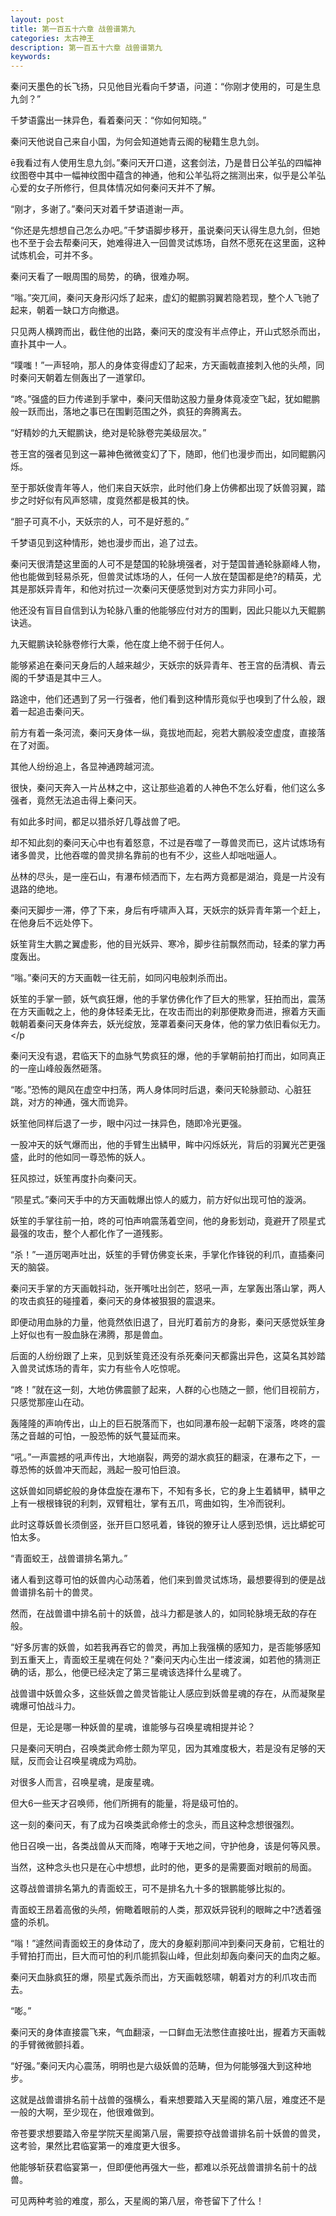 ```yaml
---
layout: post
title: 第一百五十六章 战兽谱第九
categories: 太古神王
description: 第一百五十六章 战兽谱第九
keywords:
---
```


秦问天墨色的长飞扬，只见他目光看向千梦语，问道：“你刚才使用的，可是生息九剑？”

千梦语露出一抹异色，看着秦问天：“你如何知晓。”

秦问天他说自己来自小国，为何会知道她青云阁的秘籍生息九剑。

ē我看过有人使用生息九剑。”秦问天开口道，这套剑法，乃是昔日公羊弘的四幅神纹图卷中其中一幅神纹图中蕴含的神通，他和公羊弘将之揣测出来，似乎是公羊弘心爱的女子所修行，但具体情况如何秦问天并不了解。

“刚才，多谢了。”秦问天对着千梦语道谢一声。

“你还是先想想自己怎么办吧。”千梦语脚步移开，虽说秦问天认得生息九剑，但她也不至于会去帮秦问天，她难得进入一回兽灵试炼场，自然不愿死在这里面，这种试炼机会，可并不多。

秦问天看了一眼周围的局势，的确，很难办啊。

“嗡。”突兀间，秦问天身形闪烁了起来，虚幻的鲲鹏羽翼若隐若现，整个人飞驰了起来，朝着一缺口方向撤退。

只见两人横跨而出，截住他的出路，秦问天的度没有半点停止，开山式怒杀而出，直扑其中一人。

“噗嗤！”一声轻响，那人的身体变得虚幻了起来，方天画戟直接刺入他的头颅，同时秦问天朝着左侧轰出了一道掌印。

“咚。”强盛的巨力传递到手掌中，秦问天借助这股力量身体竟凌空飞起，犹如鲲鹏般一跃而出，落地之事已在围剿范围之外，疯狂的奔腾离去。

“好精妙的九天鲲鹏诀，绝对是轮脉卷完美级层次。”

苍王宫的强者见到这一幕神色微微变幻了下，随即，他们也漫步而出，如同鲲鹏闪烁。

至于那妖俊青年等人，他们来自天妖宗，此时他们身上仿佛都出现了妖兽羽翼，踏步之时好似有风声怒啸，度竟然都是极其的快。

“胆子可真不小，天妖宗的人，可不是好惹的。”

千梦语见到这种情形，她也漫步而出，追了过去。

秦问天很清楚这里面的人可不是楚国的轮脉境强者，对于楚国普通轮脉巅峰人物，他也能做到轻易杀死，但兽灵试炼场的人，任何一人放在楚国都是绝?的精英，尤其是那妖异青年，和他对抗过一次秦问天便感觉到对方实力非同小可。

他还没有盲目自信到认为轮脉八重的他能够应付对方的围剿，因此只能以九天鲲鹏诀逃。

九天鲲鹏诀轮脉卷修行大乘，他在度上绝不弱于任何人。

能够紧追在秦问天身后的人越来越少，天妖宗的妖异青年、苍王宫的岳清枫、青云阁的千梦语是其中三人。

路途中，他们还遇到了另一行强者，他们看到这种情形竟似乎也嗅到了什么般，跟着一起追击秦问天。

前方有着一条河流，秦问天身体一纵，竟拔地而起，宛若大鹏般凌空虚度，直接落在了对面。

其他人纷纷追上，各显神通跨越河流。

很快，秦问天奔入一片丛林之中，这让那些追着的人神色不怎么好看，他们这么多强者，竟然无法追击得上秦问天。

有如此多时间，都足以猎杀好几尊战兽了吧。

却不知此刻的秦问天心中也有着怒意，不过是吞噬了一尊兽灵而已，这片试炼场有诸多兽灵，比他吞噬的兽灵排名靠前的也有不少，这些人却咄咄逼人。

丛林的尽头，是一座石山，有瀑布倾洒而下，左右两方竟都是湖泊，竟是一片没有退路的绝地。

秦问天脚步一滞，停了下来，身后有呼啸声入耳，天妖宗的妖异青年第一个赶上，在他身后不远处停下。

妖笙背生大鹏之翼虚影，他的目光妖异、寒冷，脚步往前飘然而动，轻柔的掌力再度轰出。

“嗡。”秦问天的方天画戟一往无前，如同闪电般刺杀而出。

妖笙的手掌一颤，妖气疯狂爆，他的手掌仿佛化作了巨大的熊掌，狂拍而出，震荡在方天画戟之上，他的身体轻柔无比，在攻击而出的刹那便欺身而进，擦着方天画戟朝着秦问天身体奔去，妖光绽放，笼罩着秦问天身体，他的掌力依旧看似无力。</p

秦问天没有退，君临天下的血脉气势疯狂的爆，他的手掌朝前拍打而出，如同真正的一座山峰般轰然砸落。

“嘭。”恐怖的飓风在虚空中扫荡，两人身体同时后退，秦问天轮脉颤动、心脏狂跳，对方的神通，强大而诡异。

妖笙他同样后退了一步，眼中闪过一抹异色，随即冷光更强。

一股冲天的妖气爆而出，他的手臂生出鳞甲，眸中闪烁妖光，背后的羽翼光芒更强盛，此时的他如同一尊恐怖的妖人。

狂风掠过，妖笙再度扑向秦问天。

“陨星式。”秦问天手中的方天画戟爆出惊人的威力，前方好似出现可怕的漩涡。

妖笙的手掌往前一拍，咚的可怕声响震荡着空间，他的身影划动，竟避开了陨星式最强的攻击，整个人都化作了一道残影。

“杀！”一道厉喝声吐出，妖笙的手臂仿佛变长来，手掌化作锋锐的利爪，直插秦问天的脑袋。

秦问天手掌的方天画戟抖动，张开嘴吐出剑芒，怒吼一声，左掌轰出落山掌，两人的攻击疯狂的碰撞着，秦问天的身体被狠狠的震退来。

即便动用血脉的力量，他竟然依旧退了，目光盯着前方的身影，秦问天感觉妖笙身上好似也有一股血脉在沸腾，那是兽血。

后面的人纷纷跟了上来，见到妖笙竟还没有杀死秦问天都露出异色，这莫名其妙踏入兽灵试炼场的青年，实力有些令人吃惊呢。

“咚！”就在这一刻，大地仿佛震颤了起来，人群的心也随之一颤，他们目视前方，只感觉那座山在动。

轰隆隆的声响传出，山上的巨石脱落而下，也如同瀑布般一起朝下滚落，咚咚的震荡之音越的可怕，一股恐怖的妖气蔓延而来。

“吼。”一声震撼的吼声传出，大地崩裂，两旁的湖水疯狂的翻滚，在瀑布之下，一尊恐怖的妖兽冲天而起，溅起一股可怕巨浪。

这妖兽如同蟒蛇般的身体盘旋在瀑布下，不知有多长，它的身上生着鳞甲，鳞甲之上有一根根锋锐的利刺，双臂粗壮，掌有五爪，弯曲如钩，生冷而锐利。

此时这尊妖兽长须倒竖，张开巨口怒吼着，锋锐的獠牙让人感到恐惧，远比蟒蛇可怕太多。

“青面蛟王，战兽谱排名第九。”

诸人看到这尊可怕的妖兽内心动荡着，他们来到兽灵试炼场，最想要得到的便是战兽谱排名前十的兽灵。

然而，在战兽谱中排名前十的妖兽，战斗力都是骇人的，如同轮脉境无敌的存在般。

“好多厉害的妖兽，如若我再吞它的兽灵，再加上我强横的感知力，是否能够感知到五重天上，青面蛟王星魂在何处？”秦问天内心生出一缕波澜，如若他的猜测正确的话，那么，他便已经决定了第三星魂该选择什么星魂了。

战兽谱中妖兽众多，这些妖兽之兽灵皆能让人感应到妖兽星魂的存在，从而凝聚星魂爆可怕战斗力。

但是，无论是哪一种妖兽的星魂，谁能够与召唤星魂相提并论？

只是秦问天明白，召唤类武命修士颇为罕见，因为其难度极大，若是没有足够的天赋，反而会让召唤星魂成为鸡肋。

对很多人而言，召唤星魂，是废星魂。

但大6一些天才召唤师，他们所拥有的能量，将是级可怕的。

这一刻的秦问天，有了成为召唤类武命修士的念头，而且这种念想很强烈。

他日召唤一出，各类战兽从天而降，咆哮于天地之间，守护他身，该是何等风景。

当然，这种念头也只是在心中想想，此时的他，更多的是需要面对眼前的局面。

这尊战兽谱排名第九的青面蛟王，可不是排名九十多的银鹏能够比拟的。

青面蛟王昂着高傲的头颅，俯瞰着眼前的人类，那双妖异锐利的眼眸之中?透着强盛的杀机。

“嗡！”遽然间青面蛟王的身体动了，庞大的身躯刹那间冲到秦问天身前，它粗壮的手臂拍打而出，巨大而可怕的利爪能抓裂山峰，但此刻却轰向秦问天的血肉之躯。

秦问天血脉疯狂的爆，陨星式轰杀而出，方天画戟怒啸，朝着对方的利爪攻击而去。

“嘭。”

秦问天的身体直接震飞来，气血翻滚，一口鲜血无法憋住直接吐出，握着方天画戟的手臂微微颤抖着。

“好强。”秦问天内心震荡，明明也是六级妖兽的范畴，但为何能够强大到这种地步。

这就是战兽谱排名前十战兽的强横么，看来想要踏入天星阁的第八层，难度还不是一般的大啊，至少现在，他很难做到。

帝苍要求想要踏入帝星学院天星阁第八层，需要掠夺战兽谱排名前十妖兽的兽灵，这考验，果然比君临宴第一的难度更大很多。

他能够斩获君临宴第一，但即便他再强大一些，都难以杀死战兽谱排名前十的战兽。

可见两种考验的难度，那么，天星阁的第八层，帝苍留下了什么！
